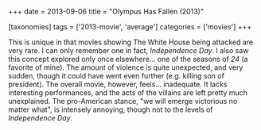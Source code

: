 +++
date = 2013-09-06
title = "Olympus Has Fallen (2013)"

[taxonomies]
tags = ['2013-movie', 'average']
categories = ['movies']
+++

This is unique in that movies showing The White House being attacked are
very rare. I can only remember one in fact, *Independence Day*. I also
saw this concept explored only once elsewhere... one of the seasons of
*24* (a favorite of mine). The amount of violence is quite unexpected,
and very sudden, though it could have went even further (e.g. killing
son of president). The overall movie, however, feels... inadequate. It
lacks interesting performances, and the acts of the villains are left
pretty much unexplained. The pro-American stance, "we will emerge
victorious no matter what", is intensely annoying, though not to the
levels of *Independence Day*.
